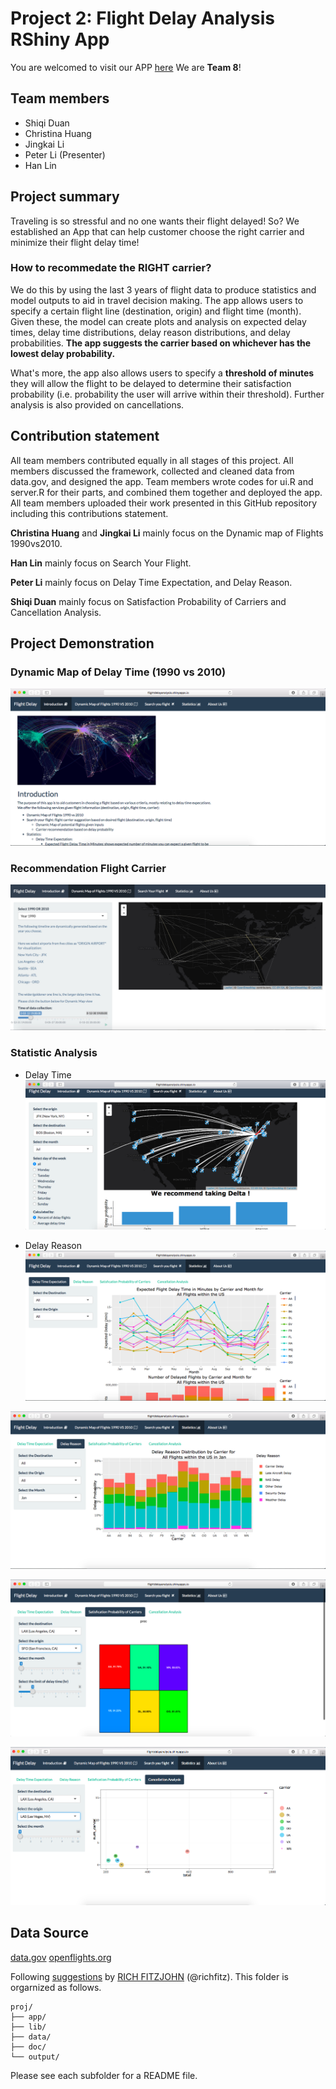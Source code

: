 # Project 2: Flight Delay Analysis RShiny App

You are welcomed to visit our APP [here](https://rainofmaster.shinyapps.io/flightAnalysis/)
We are **Team 8**!

## Team members
- Shiqi Duan
- Christina Huang 
- Jingkai Li
- Peter Li (Presenter)
- Han Lin

## Project summary
Traveling is so stressful and no one wants their flight delayed! So? We established an App that can help customer choose the right carrier and minimize their flight delay time!

### How to recommedate the RIGHT carrier?
We do this by using the last 3 years of flight data to produce statistics and model outputs to aid in travel decision making. The app allows users to specify a certain flight line (destination, origin) and flight time (month). Given these, the model can create plots and analysis on expected delay times, delay time distributions, delay reason distributions, and delay probabilities. **The app suggests the carrier based on whichever has the lowest delay probability.** 

What's more, the app also allows users to specify a **threshold of minutes** they will allow the flight to be delayed to determine their satisfaction probability (i.e. probability the user will arrive within their threshold). Further analysis is also provided on cancellations.



## Contribution statement
All team members contributed equally in all stages of this project. All members discussed the framework, collected and cleaned data from data.gov, and designed the app. Team members wrote codes for ui.R and server.R for their parts, and combined them together and deployed the app. All team members uploaded their work presented in this GitHub repository including this contributions statement. 

**Christina Huang** and **Jingkai Li** mainly focus on the Dynamic map of Flights 1990vs2010. 

**Han Lin** mainly focus on Search Your Flight. 

**Peter Li** mainly focus on Delay Time Expectation, and Delay Reason. 

**Shiqi Duan** mainly focus on Satisfaction Probability of Carriers and Cancellation Analysis.



## Project Demonstration
### Dynamic Map of Delay Time (1990 vs 2010)
![screenshot](doc/screenshot1.png)

### Recommendation Flight Carrier
![screenshot](doc/screenshot8.jpg)

### Statistic Analysis
- Delay Time
![screenshot](doc/screenshot3.png)

- Delay Reason
![screenshot](doc/screenshot4.png)

![screenshot](doc/screenshot5.png)

![screenshot](doc/screenshot6.png)

![screenshot](doc/screenshot7.png)

## Data Source
[data.gov](https://www.transtats.bts.gov/DL_SelectFields.asp?Table_ID=236&DB_Short_Name=On-Time)
[openflights.org](https:/openflights.org/data.html)

Following [suggestions](http://nicercode.github.io/blog/2013-04-05-projects/) by [RICH FITZJOHN](http://nicercode.github.io/about/#Team) (@richfitz). This folder is orgarnized as follows.

```
proj/
├── app/
├── lib/
├── data/
├── doc/
└── output/
```

Please see each subfolder for a README file.

